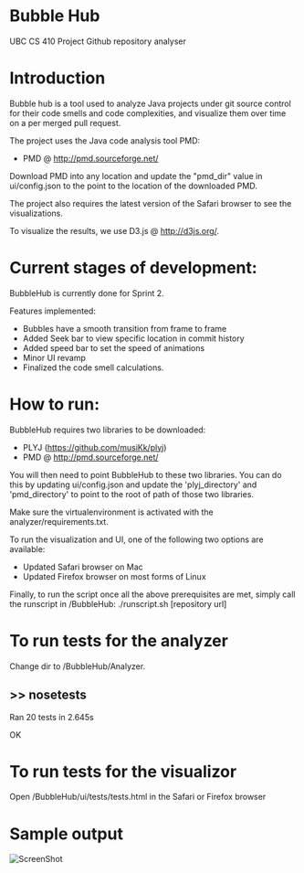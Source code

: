 Bubble Hub
==============

UBC CS 410 Project
Github repository analyser

Introduction
==============

Bubble hub is a tool used to analyze Java projects under git source control for their code smells and code complexities, and visualize them over time on a per merged pull request.

The project uses the Java code analysis tool PMD:
* PMD @ http://pmd.sourceforge.net/

Download PMD into any location and update the "pmd_dir" value in ui/config.json to the point to the location of the downloaded PMD.

The project also requires the latest version of the Safari browser to see the visualizations.

To visualize the results, we use D3.js @ http://d3js.org/.

Current stages of development:
==============
BubbleHub is currently done for Sprint 2. 

Features implemented:
* Bubbles have a smooth transition from frame to frame
* Added Seek bar to view specific location in commit history
* Added speed bar to set the speed of animations
* Minor UI revamp
* Finalized the code smell calculations.

How to run:
==============
BubbleHub requires two libraries to be downloaded: 
* PLYJ (https://github.com/musiKk/plyj)
* PMD @ http://pmd.sourceforge.net/

You will then need to point BubbleHub to these two libraries. You can do this by updating ui/config.json and update the 'plyj_directory' and 'pmd_directory' to point to the root of path of those two libraries.

Make sure the virtualenvironment is activated with the analyzer/requirements.txt.

To run the visualization and UI, one of the following two options are available:
* Updated Safari browser on Mac
* Updated Firefox browser on most forms of Linux

Finally, to run the script once all the above prerequisites are met, simply call the runscript in /BubbleHub:
./runscript.sh [repository url]

To run tests for the analyzer
==============
Change dir to /BubbleHub/Analyzer.

&gt;> nosetests
  ----------------------------------------------------------------------
  Ran 20 tests in 2.645s
  
  OK

To run tests for the visualizor
==============
Open /BubbleHub/ui/tests/tests.html in the Safari or Firefox browser

Sample output
=============
![ScreenShot](https://raw.github.com/nbrar/BubbleHub/master/sample_output.png)





